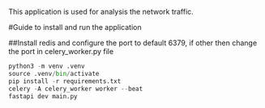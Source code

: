 This application is used for analysis the network traffic.

#Guide to install and run the application

##Install redis and configure the port to default 6379, if other then change the port in celery_worker.py file

```python
python3 -m venv .venv
source .venv/bin/activate
pip install -r requirements.txt
celery -A celery_worker worker --beat
fastapi dev main.py
```